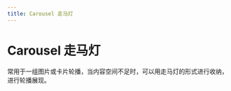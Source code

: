 ```yaml
---
title: Carousel 走马灯
---
```


# Carousel 走马灯

<div>常用于一组图片或卡片轮播，当内容空间不足时，可以用走马灯的形式进行收纳，进行轮播展现。</div>

